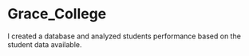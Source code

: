 # Grace_College
I created a database and analyzed students performance based on the student data available.

